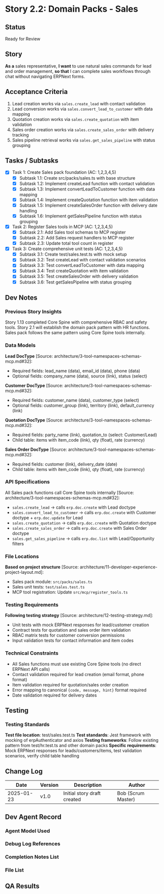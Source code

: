 # <!-- Powered by BMAD™ Core -->

# Story 2.2: Domain Packs - Sales

## Status
Ready for Review

## Story
**As a** sales representative,
**I want** to use natural sales commands for lead and order management,
**so that** I can complete sales workflows through chat without navigating ERPNext forms.

## Acceptance Criteria
1. Lead creation works via `sales.create_lead` with contact validation
2. Lead conversion works via `sales.convert_lead_to_customer` with data mapping
3. Quotation creation works via `sales.create_quotation` with item validation
4. Sales order creation works via `sales.create_sales_order` with delivery tracking
5. Sales pipeline retrieval works via `sales.get_sales_pipeline` with status grouping

## Tasks / Subtasks
- [x] Task 1: Create Sales pack foundation (AC: 1,2,3,4,5)
  - [x] Subtask 1.1: Create src/packs/sales.ts with base structure
  - [x] Subtask 1.2: Implement createLead function with contact validation
  - [x] Subtask 1.3: Implement convertLeadToCustomer function with data mapping
  - [x] Subtask 1.4: Implement createQuotation function with item validation
  - [x] Subtask 1.5: Implement createSalesOrder function with delivery date handling
  - [x] Subtask 1.6: Implement getSalesPipeline function with status grouping
- [x] Task 2: Register Sales tools in MCP (AC: 1,2,3,4,5)
  - [x] Subtask 2.1: Add Sales tool schemas to MCP register
  - [x] Subtask 2.2: Add Sales request handlers to MCP register
  - [x] Subtask 2.3: Update total tool count in register
- [x] Task 3: Create comprehensive unit tests (AC: 1,2,3,4,5)
  - [x] Subtask 3.1: Create test/sales.test.ts with mock setup
  - [x] Subtask 3.2: Test createLead with contact validation scenarios
  - [x] Subtask 3.3: Test convertLeadToCustomer with data mapping
  - [x] Subtask 3.4: Test createQuotation with item validation
  - [x] Subtask 3.5: Test createSalesOrder with delivery validation
  - [x] Subtask 3.6: Test getSalesPipeline with status grouping

## Dev Notes

### Previous Story Insights
Story 1.13 completed Core Spine with comprehensive RBAC and safety tools. Story 2.1 will establish the domain pack pattern with HR functions. Sales pack follows the same pattern using Core Spine tools internally.

### Data Models
**Lead DocType** [Source: architecture/3-tool-namespaces-schemas-mcp.md#32]:
- Required fields: lead_name (data), email_id (data), phone (data)
- Optional fields: company_name (data), source (link), status (select)

**Customer DocType** [Source: architecture/3-tool-namespaces-schemas-mcp.md#32]:
- Required fields: customer_name (data), customer_type (select)
- Optional fields: customer_group (link), territory (link), default_currency (link)

**Quotation DocType** [Source: architecture/3-tool-namespaces-schemas-mcp.md#32]:
- Required fields: party_name (link), quotation_to (select: Customer/Lead)
- Child table: items with item_code (link), qty (float), rate (currency)

**Sales Order DocType** [Source: architecture/3-tool-namespaces-schemas-mcp.md#32]:
- Required fields: customer (link), delivery_date (date)
- Child table: items with item_code (link), qty (float), rate (currency)

### API Specifications
All Sales pack functions call Core Spine tools internally [Source: architecture/3-tool-namespaces-schemas-mcp.md#32]:
- `sales.create_lead` → calls `erp.doc.create` with Lead doctype
- `sales.convert_lead_to_customer` → calls `erp.doc.create` with Customer doctype + `erp.doc.update` for Lead
- `sales.create_quotation` → calls `erp.doc.create` with Quotation doctype
- `sales.create_sales_order` → calls `erp.doc.create` with Sales Order doctype
- `sales.get_sales_pipeline` → calls `erp.doc.list` with Lead/Opportunity filters

### File Locations
**Based on project structure** [Source: architecture/11-developer-experience-project-layout.md]:
- Sales pack module: `src/packs/sales.ts`
- Sales unit tests: `test/sales.test.ts`
- MCP tool registration: Update `src/mcp/register_tools.ts`

### Testing Requirements
**Following testing strategy** [Source: architecture/12-testing-strategy.md]:
- Unit tests with mock ERPNext responses for lead/customer creation
- Contract tests for quotation and sales order item validation
- RBAC matrix tests for customer conversion permissions
- Input validation tests for contact information and item codes

### Technical Constraints
- All Sales functions must use existing Core Spine tools (no direct ERPNext API calls)
- Contact validation required for lead creation (email format, phone format)
- Item validation required for quotation/sales order creation
- Error mapping to canonical `{code, message, hint}` format required
- Date validation required for delivery dates

## Testing

### Testing Standards
**Test file location**: test/sales.test.ts
**Test standards**: Jest framework with mocking of erpAuthenticator and axios
**Testing frameworks**: Follow existing pattern from test/hr.test.ts and other domain packs
**Specific requirements**: Mock ERPNext responses for leads/customers/items, test validation scenarios, verify child table handling

## Change Log

| Date | Version | Description | Author |
|------|---------|-------------|---------|
| 2025-01-23 | v1.0 | Initial story draft created | Bob (Scrum Master) |

## Dev Agent Record

### Agent Model Used

### Debug Log References

### Completion Notes List

### File List

## QA Results
